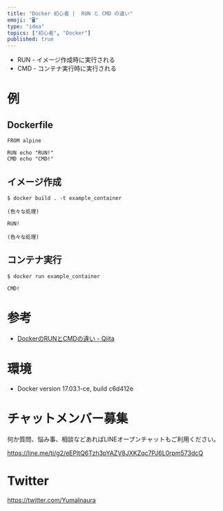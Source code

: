 ```yaml
---
title: "Docker 初心者 |  RUN と CMD の違い"
emoji: "🖥"
type: "idea"
topics: ["初心者", "Docker"]
published: true
---
```


- RUN - イメージ作成時に実行される
- CMD - コンテナ実行時に実行される

# 例

## Dockerfile

```:Dockerfile
FROM alpine

RUN echo "RUN!"
CMD echo "CMD!"
```

## イメージ作成

```
$ docker build . -t example_container
```

```
(色々な処理)

RUN!

(色々な処理)
```

## コンテナ実行

```
$ docker run example_container
```

```
CMD!
```


# 参考

- [DockerのRUNとCMDの違い - Qiita](https://qiita.com/YusukeHigaki/items/044164837daa5e845d50)

# 環境

- Docker version 17.03.1-ce, build c6d412e









<!-- Update From Qiita API -->

# チャットメンバー募集


何か質問、悩み事、相談などあればLINEオープンチャットもご利用ください。

https://line.me/ti/g2/eEPltQ6Tzh3pYAZV8JXKZqc7PJ6L0rpm573dcQ





# Twitter


https://twitter.com/YumaInaura


<!-- Update From Qiita API -->


